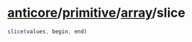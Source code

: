 # [anticore](../../../#reference)/[primitive](../../#reference)/[array](../#reference)/<a name="reference">slice</a>

```js
slice(values, begin, end)
```